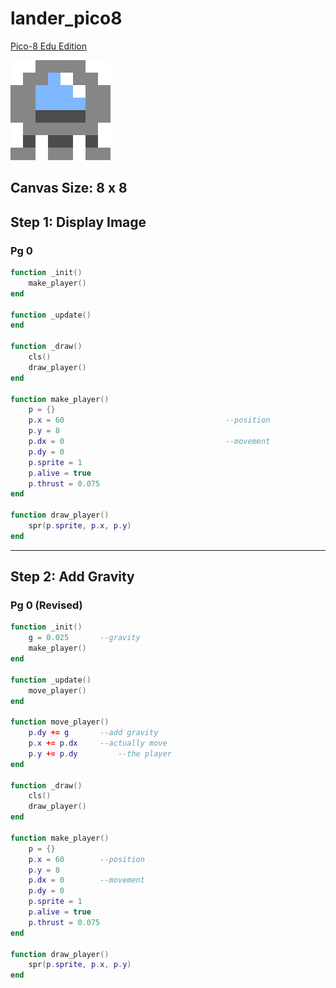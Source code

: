 # lander_pico8

[Pico-8 Edu Edition](https://www.pico-8-edu.com/)

![](lander_sprite.png)

Canvas Size: 8 x 8 
---

## Step 1: Display Image

### Pg 0

```lua
function _init()
	make_player()
end

function _update()
end

function _draw()
	cls()
	draw_player()
end

function make_player()
	p = {}
	p.x = 60									--position
	p.y = 8
	p.dx = 0									--movement
	p.dy = 0
	p.sprite = 1
	p.alive = true
	p.thrust = 0.075
end

function draw_player()
	spr(p.sprite, p.x, p.y)
end
```

---

## Step 2: Add Gravity

### Pg 0 (Revised)

```lua
function _init()
	g = 0.025 		--gravity
	make_player()
end

function _update()
	move_player()
end

function move_player()
	p.dy += g 		--add gravity
	p.x += p.dx		--actually move
	p.y += p.dy 		--the player
end

function _draw()
	cls()
	draw_player()
end

function make_player()
	p = {}
	p.x = 60		--position
	p.y = 8
	p.dx = 0		--movement
	p.dy = 0
	p.sprite = 1
	p.alive = true
	p.thrust = 0.075
end

function draw_player()
	spr(p.sprite, p.x, p.y)
end
```

